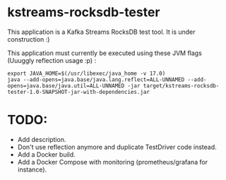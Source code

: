# kstreams-rocksdb-tester

This application is a Kafka Streams RocksDB test tool.
It is under construction :)

This application must currently be executed using these JVM flags (Uuuggly reflection usage :p) :

```shell
export JAVA_HOME=$(/usr/libexec/java_home -v 17.0)
java --add-opens=java.base/java.lang.reflect=ALL-UNNAMED --add-opens=java.base/java.util=ALL-UNNAMED -jar target/kstreams-rocksdb-tester-1.0-SNAPSHOT-jar-with-dependencies.jar
```

# TODO: 
- Add description.
- Don't use reflection anymore and duplicate TestDriver code instead.
- Add a Docker build.
- Add a Docker Compose with monitoring (prometheus/grafana for instance).
